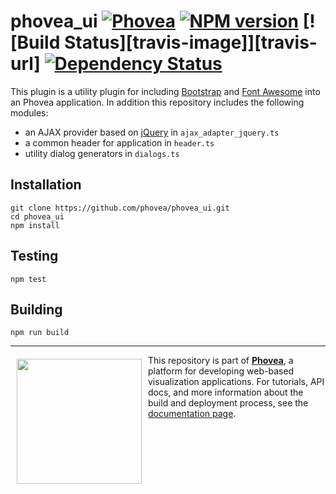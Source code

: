 phovea_ui [![Phovea][phovea-image]][phovea-url] [![NPM version][npm-image]][npm-url] [![Build Status][travis-image]][travis-url] [![Dependency Status][daviddm-image]][daviddm-url]
=====================

This plugin is a utility plugin for including [Bootstrap](http://getbootstrap.com/) and [Font Awesome](http://fontawesome.io) into an Phovea application. In addition this repository includes the following modules:
 
 * an AJAX provider based on [jQuery](http://jquery.com/) in `ajax_adapter_jquery.ts`
 * a common header for application in `header.ts`
 * utility dialog generators in `dialogs.ts`

Installation
------------

```
git clone https://github.com/phovea/phovea_ui.git
cd phovea_ui
npm install
```

Testing
-------

```
npm test
```

Building
--------

```
npm run build
```



***

<a href="https://caleydo.org"><img src="http://caleydo.org/assets/images/logos/caleydo.svg" align="left" width="200px" hspace="10" vspace="6"></a>
This repository is part of **[Phovea](http://phovea.caleydo.org/)**, a platform for developing web-based visualization applications. For tutorials, API docs, and more information about the build and deployment process, see the [documentation page](http://phovea.caleydo.org).


[phovea-image]: https://img.shields.io/badge/Phovea-Client%20Plugin-F47D20.svg
[phovea-url]: https://phovea.caleydo.org
[npm-image]: https://badge.fury.io/js/phovea_ui.svg
[npm-url]: https://npmjs.org/package/phovea_ui
[circleci-image]: https://circleci.com/gh/phovea/phovea_ui.svg?style=shield
[circleci-url]: https://circleci.com/gh/phovea/phovea_ui
[daviddm-image]: https://david-dm.org/phovea/phovea_ui/status.svg
[daviddm-url]: https://david-dm.org/phovea/phovea_ui
